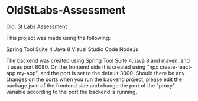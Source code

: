 # OldStLabs-Assessment
Old. St Labs Assessment

This project was made using the following:

Spring Tool Suite 4
Java 8
Visual Studio Code
Node.js

The backend was created using Spring Tool Suite 4, java 8 and maven, and it uses port 8080. On the frontend side it is created using "npx create-react-app my-app", and the port is set to the default 3000. Should there be any changes on the ports when you run the backend project, please edit the package.json of the frontend side and change the port of the "proxy" variable according to the port the backend is running.
